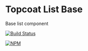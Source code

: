 Topcoat List Base
=================

Base list component

[![Build Status](https://travis-ci.org/topcoat/list-base.png?branch=master)](https://travis-ci.org/topcoat/list-base)

[![NPM](https://nodei.co/npm/topcoat-list-base.png)](https://nodei.co/npm/topcoat-list-base/)
